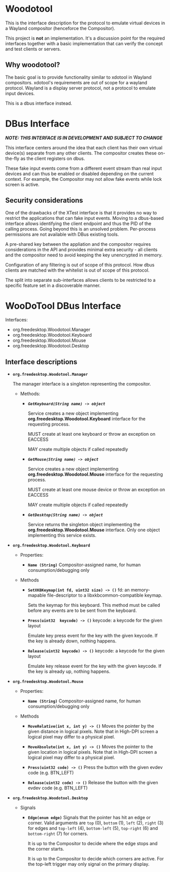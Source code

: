 Woodotool
=========

This is the interface description for the protocol to emulate virtual
devices in a Wayland compositor (henceforce the Compositor).

This project is **not** an implementation. It's a discussion point for the
required interfaces together with a basic implementation that can verify
the concept and test clients or servers.

Why woodotool?
--------------

The basic goal is to provide functionality similar to xdotool in Wayland
compositors. xdotool's requirements are out of scope for a wayland protocol.
Wayland is a display server protocol, not a protocol to emulate input
devices.

This is a dbus interface instead.

DBus Interface
==============

***NOTE: THIS INTERFACE IS IN DEVELOPMENT AND SUBJECT TO CHANGE***


This interface centers around the idea that each client has their own
virtual device(s) separate from any other clients. The compositor creates
these on-the-fly as the client registers on dbus.

These fake input events come from a different event stream than real input
devices and can thus be enabled or disabled depending on the current
context. For example, the Compositor may not allow fake events while lock
screen is active.

Security considerations
-----------------------

One of the drawbacks of the XTest interface is that it provides no way to
restrict the applications that can fake input events. Moving to a dbus-based
interface allows identifying the client endpoint and thus the PID of the
calling process. Going beyond this is an unsolved problem. Per-process
permissions are not available with DBus existing tools.

A pre-shared key between the appliation and the compositor requires
considerations in the API and provides minimal extra security - all clients
and the compositor need to avoid keeping the key unencrypted in memory.

Configuration of any filtering is out of scope of this protocol. How dbus
clients are matched with the whitelist is out of scope of this protocol.

The split into separate sub-interfaces allows clients to be
restricted to a specific feature set in a discoverable manner.

WooDoTool DBus Interface
========================

Interfaces:

- org.freedesktop.Woodotool.Manager
- org.freedesktop.Woodotool.Keyboard
- org.freedesktop.Woodotool.Mouse
- org.freedesktop.Woodotool.Desktop

Interface descriptions
----------------------

- **`org.freedesktop.Woodotool.Manager`**

  The manager interface is a singleton representing the compositor.

  - Methods:

    - ***`GetKeyboard(String name) -> object`***

      Service creates a new object implementing
      **org.freedesktop.Woodotool.Keyboard** interface for the
      requesting process.

      MUST create at least one keyboard or throw an exception on EACCESS

      MAY create multiple objects if called repeatedly

    - ***`GetMouse(String name) -> object`***

      Service creates a new object implementing
      **org.freedesktop.Woodotool.Mouse** interface for the
      requesting process.

      MUST create at least one mouse device or throw an exception on EACCESS

      MAY create multiple objects if called repeatedly

    - ***`GetDesktop(String name) -> object`***

      Service returns the singleton object implementing the
      **org.freedesktop.Woodotool.Mouse** interface. Only one object
      implementing this service exists.

- **`org.freedesktop.Woodotool.Keyboard`**
  - Properties:

    - **`Name (String)`**
      Compositor-assigned name, for human consumption/debugging only

  - Methods

    - **`SetXKBKeymap(int fd, uint32 size) -> ()`**
        fd: an memory-mapable file-descriptor to a libxkbcommon-compatible keymap.

        Sets the keymap for this keyboard. This method must be called before
        any events are to be sent from the keyboard.

    - **`Press(uint32  keycode) -> ()`**
        keycode: a keycode for the given layout

        Emulate key press event for the key with the given keycode. If the
        key is already down, nothing happens.

    - **`Release(uint32 keycode) -> ()`**
        keycode: a keycode for the given layout

        Emulate key release event for the key with the given keycode. If the
        key is already up, nothing happens.

- **`org.freedesktop.Woodotool.Mouse`**
  - Properties:

    - **`Name (String)`**
      Compositor-assigned name, for human consumption/debugging only

  - Methods

    - **`MoveRelative(int x, int y) -> ()`**
        Moves the pointer by the given distance in logical pixels. Note that
        in High-DPI screen a logical pixel may differ to a physical pixel.

    - **`MoveAbsolute(int x, int y) -> ()`**
        Moves the pointer to the given location in logical pixels. Note that
        in High-DPI screen a logical pixel may differ to a physical pixel.

    - **`Press(uint32 code) -> ()`**
        Press the button with the given evdev code (e.g. BTN_LEFT)

    - **`Release(uint32 code) -> ()`**
        Release the button with the given evdev code (e.g. BTN_LEFT)

- **`org.freedesktop.Woodotool.Desktop`**
  - Signals

    - **`Edge(enum edge)`**
        Signals that the pointer has hit an edge or corner. Valid arguments
        are `top` (0), `bottom` (1), `left` (2), `right` (3) for edges and
        `top-left` (4), `bottom-left` (5), `top-right` (6) and
        `bottom-right` (7) for corners.

        It is up to the Compositor to decide where the edge stops and the
        corner starts.

        It is up to the Compositor to decide which corners are active. For
        the top-left trigger may only signal on the primary display.
